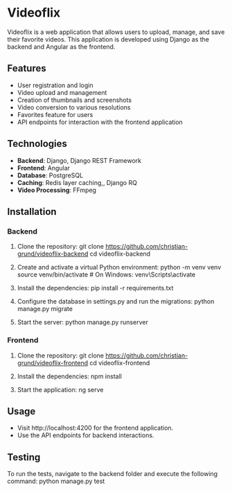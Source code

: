 # Videoflix

Videoflix is a web application that allows users to upload, manage, and save their favorite videos. This application is developed using Django as the backend and Angular as the frontend.

## Features

-   User registration and login
-   Video upload and management
-   Creation of thumbnails and screenshots
-   Video conversion to various resolutions
-   Favorites feature for users
-   API endpoints for interaction with the frontend application

## Technologies

-   **Backend**: Django, Django REST Framework
-   **Frontend**: Angular
-   **Database**: PostgreSQL
-   **Caching**: Redis layer caching,, Django RQ
-   **Video Processing**: FFmpeg

## Installation

### Backend

1. Clone the repository:
   git clone https://github.com/christian-grund/videoflix-backend
   cd videoflix-backend

2. Create and activate a virtual Python environment:
   python -m venv venv
   source venv/bin/activate # On Windows: venv\Scripts\activate

3. Install the dependencies:
   pip install -r requirements.txt

4. Configure the database in settings.py and run the migrations:
   python manage.py migrate

5. Start the server:
   python manage.py runserver

### Frontend

1. Clone the repository:
   git clone https://github.com/christian-grund/videoflix-frontend
   cd videoflix-frontend

2. Install the dependencies:
   npm install

3. Start the application:
   ng serve

## Usage

-   Visit http://localhost:4200 for the frontend application.
-   Use the API endpoints for backend interactions.

## Testing

To run the tests, navigate to the backend folder and execute the following command:
python manage.py test
